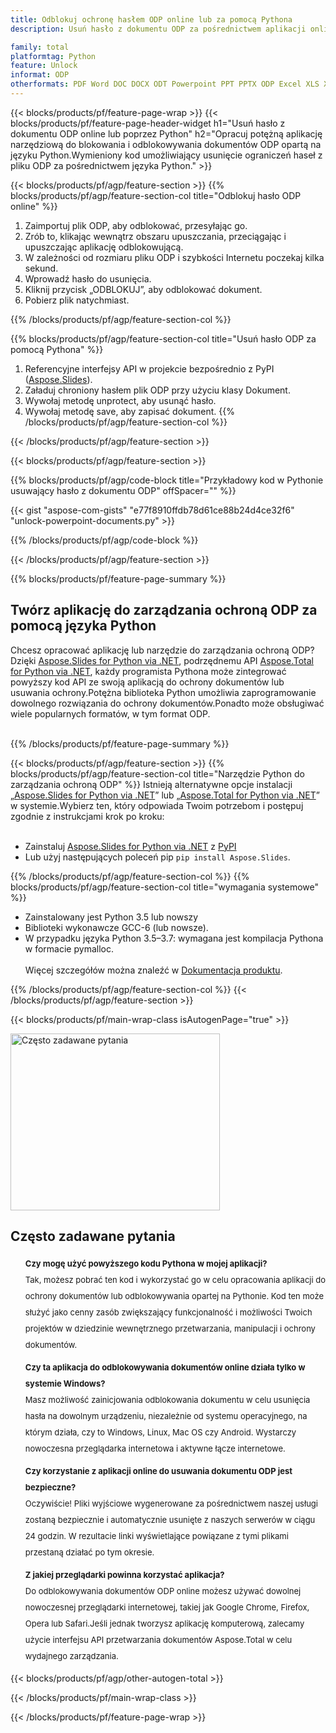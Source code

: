 ```yaml
---
title: Odblokuj ochronę hasłem ODP online lub za pomocą Pythona
description: Usuń hasło z dokumentu ODP za pośrednictwem aplikacji online za darmo.Kod API Pythona do odblokowania chronionych hasłem plików ODP.

family: total
platformtag: Python
feature: Unlock
informat: ODP
otherformats: PDF Word DOC DOCX ODT Powerpoint PPT PPTX ODP Excel XLS XLSX ODS
---
```

{{< blocks/products/pf/feature-page-wrap >}}
{{< blocks/products/pf/feature-page-header-widget h1="Usuń hasło z dokumentu ODP online lub poprzez Python" h2="Opracuj potężną aplikację narzędziową do blokowania i odblokowywania dokumentów ODP opartą na języku Python.Wymieniony kod umożliwiający usunięcie ograniczeń haseł z pliku ODP za pośrednictwem języka Python." >}}

{{< blocks/products/pf/agp/feature-section >}}
{{% blocks/products/pf/agp/feature-section-col title="Odblokuj hasło ODP online" %}}

1. Zaimportuj plik ODP, aby odblokować, przesyłając go.
1. Zrób to, klikając wewnątrz obszaru upuszczania, przeciągając i upuszczając aplikację odblokowującą.
1. W zależności od rozmiaru pliku ODP i szybkości Internetu poczekaj kilka sekund.
1. Wprowadź hasło do usunięcia.
1. Kliknij przycisk „ODBLOKUJ”, aby odblokować dokument.
1. Pobierz plik natychmiast.

{{% /blocks/products/pf/agp/feature-section-col %}}

{{% blocks/products/pf/agp/feature-section-col title="Usuń hasło ODP za pomocą Pythona" %}}

1. Referencyjne interfejsy API w projekcie bezpośrednio z PyPI ([Aspose.Slides](https://pypi.org/project/Aspose.Slides/)).
1. Załaduj chroniony hasłem plik ODP przy użyciu klasy Dokument.
1. Wywołaj metodę unprotect, aby usunąć hasło.
1. Wywołaj metodę save, aby zapisać dokument.
{{% /blocks/products/pf/agp/feature-section-col %}}

{{< /blocks/products/pf/agp/feature-section >}}

{{< blocks/products/pf/agp/feature-section >}}

{{% blocks/products/pf/agp/code-block title="Przykładowy kod w Pythonie usuwający hasło z dokumentu ODP" offSpacer="" %}}

{{< gist "aspose-com-gists" "e77f8910ffdb78d61ce88b24d4ce32f6" "unlock-powerpoint-documents.py" >}}

{{% /blocks/products/pf/agp/code-block %}}

{{< /blocks/products/pf/agp/feature-section >}}

{{% blocks/products/pf/feature-page-summary %}}

<h2>Twórz aplikację do zarządzania ochroną ODP za pomocą języka Python</h2>

Chcesz opracować aplikację lub narzędzie do zarządzania ochroną ODP?Dzięki [Aspose.Slides for Python via .NET](https://products.aspose.com/slides/python-net/), podrzędnemu API [Aspose.Total for Python via .NET](https://products.aspose.com/total/python-net/), każdy programista Pythona może zintegrować powyższy kod API ze swoją aplikacją do ochrony dokumentów lub usuwania ochrony.Potężna biblioteka Python umożliwia zaprogramowanie dowolnego rozwiązania do ochrony dokumentów.Ponadto może obsługiwać wiele popularnych formatów, w tym format ODP.<br /><br />

{{% /blocks/products/pf/feature-page-summary %}}

{{< blocks/products/pf/agp/feature-section >}}
{{% blocks/products/pf/agp/feature-section-col title="Narzędzie Python do zarządzania ochroną ODP" %}}
Istnieją alternatywne opcje instalacji „[Aspose.Slides for Python via .NET](https://products.aspose.com/slides/python-net/)” lub „[Aspose.Total for Python via .NET](https://products.aspose.com/total/python-net/)” w systemie.Wybierz ten, który odpowiada Twoim potrzebom i postępuj zgodnie z instrukcjami krok po kroku:<br /><br />

- Zainstaluj [Aspose.Slides for Python via .NET](https://products.aspose.com/slides/python-net/) z [PyPI](https://pypi.org/project/Aspose.Slides/)
- Lub użyj następujących poleceń pip ```pip install Aspose.Slides```.

{{% /blocks/products/pf/agp/feature-section-col %}}
{{% blocks/products/pf/agp/feature-section-col title="wymagania systemowe" %}}

- Zainstalowany jest Python 3.5 lub nowszy
- Biblioteki wykonawcze GCC-6 (lub nowsze).
- W przypadku języka Python 3.5–3.7: wymagana jest kompilacja Pythona w formacie pymalloc.
<br /><br />
Więcej szczegółów można znaleźć w [Dokumentacja produktu](https://docs.aspose.com/slides/python-net/system-requirements/).

{{% /blocks/products/pf/agp/feature-section-col %}}
{{< /blocks/products/pf/agp/feature-section >}}


{{< blocks/products/pf/main-wrap-class isAutogenPage="true" >}}

<style>.howtolist li{margin-right: 0!important;line-height: 26px;position: relative;margin-bottom: 10px;font-size: 13px;list-style-type: none;}</style>
<div class="col-md-12 tl bg-gray-dark howtolist section">
  <a class="anchor" name="faqpage"></a>
  <div class="container tl dflex" itemscope="" itemtype="https://schema.org/FAQPage">
      <div class="col-md-4 howtosectiongfx">
          <img class="social-panel-hide-on-mobile" src="https://www.groupdocs.cloud/templates/brand/images/groupdocs/conversion/groupdocs_conversion-brand.png" alt="Często zadawane pytania" width="335" height="283">
      </div>
      <div class="howtosection col-md-8">
          <div>
              <h2>Często zadawane pytania</h2>
              <ul>
                  <li itemscope="" itemprop="mainEntity" itemtype="https://schema.org/Question">
                      <div>
                          <span itemprop="name"><b>Czy mogę użyć powyższego kodu Pythona w mojej aplikacji?</b></span>
                      </div>
                      <div itemscope="" itemprop="acceptedAnswer" itemtype="https://schema.org/Answer">
                          <span itemprop="text">Tak, możesz pobrać ten kod i wykorzystać go w celu opracowania aplikacji do ochrony dokumentów lub odblokowywania opartej na Pythonie. Kod ten może służyć jako cenny zasób zwiększający funkcjonalność i możliwości Twoich projektów w dziedzinie wewnętrznego przetwarzania, manipulacji i ochrony dokumentów.</span>
                      </div>
                  </li>
                  <li itemscope="" itemprop="mainEntity" itemtype="https://schema.org/Question">
                      <div>
                          <span itemprop="name"><b>Czy ta aplikacja do odblokowywania dokumentów online działa tylko w systemie Windows?</b></span>
                      </div>
                      <div itemscope="" itemprop="acceptedAnswer" itemtype="https://schema.org/Answer">
                          <span itemprop="text">Masz możliwość zainicjowania odblokowania dokumentu w celu usunięcia hasła na dowolnym urządzeniu, niezależnie od systemu operacyjnego, na którym działa, czy to Windows, Linux, Mac OS czy Android. Wystarczy nowoczesna przeglądarka internetowa i aktywne łącze internetowe.</span>
                      </div>
                  </li>
                  <li itemscope="" itemprop="mainEntity" itemtype="https://schema.org/Question">
                      <div>
                          <span itemprop="name"><b>Czy korzystanie z aplikacji online do usuwania dokumentu ODP jest bezpieczne?</b></span>
                      </div>
                      <div itemscope="" itemprop="acceptedAnswer" itemtype="https://schema.org/Answer">
                          <span itemprop="text">Oczywiście! Pliki wyjściowe wygenerowane za pośrednictwem naszej usługi zostaną bezpiecznie i automatycznie usunięte z naszych serwerów w ciągu 24 godzin. W rezultacie linki wyświetlające powiązane z tymi plikami przestaną działać po tym okresie.</span>
                      </div>
                  </li>                 
                  <li itemscope="" itemprop="mainEntity" itemtype="https://schema.org/Question">
                      <div>
                          <span itemprop="name"><b>Z jakiej przeglądarki powinna korzystać aplikacja?</b></span>
                      </div>
                      <div itemscope="" itemprop="acceptedAnswer" itemtype="https://schema.org/Answer">
                          <span itemprop="text">Do odblokowywania dokumentów ODP online możesz używać dowolnej nowoczesnej przeglądarki internetowej, takiej jak Google Chrome, Firefox, Opera lub Safari.Jeśli jednak tworzysz aplikację komputerową, zalecamy użycie interfejsu API przetwarzania dokumentów Aspose.Total w celu wydajnego zarządzania.</span>
                      </div>
                  </li>
              </ul>
          </div>
      </div>
  </div>

{{< blocks/products/pf/agp/other-autogen-total >}}

{{< /blocks/products/pf/main-wrap-class >}}

{{< /blocks/products/pf/feature-page-wrap >}}
